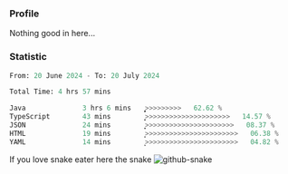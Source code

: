 ### Profile 

Nothing good in here...

### Statistic
<!--START_SECTION:waka-->

```python
From: 20 June 2024 - To: 20 July 2024

Total Time: 4 hrs 57 mins

Java              3 hrs 6 mins    ͎͎͎͎͎͎͎͎͎͎͎͎͎͎͎̝>>>>>>>>>   62.62 %
TypeScript        43 mins         ͎͎͎̝>>>>>>>>>>>>>>>>>>>>>   14.57 %
JSON              24 mins         ͎͎͙>>>>>>>>>>>>>>>>>>>>>>   08.37 %
HTML              19 mins         ͎̝>>>>>>>>>>>>>>>>>>>>>>>   06.38 %
YAML              14 mins         ͎͕>>>>>>>>>>>>>>>>>>>>>>>   04.82 %
```

<!--END_SECTION:waka-->

If you love snake eater here the snake 
<picture>
  <source media="(prefers-color-scheme: dark)" srcset="https://github.com/pradana4648/pradana4648/blob/c0566a83ca6ea5f2e46bab00e717c4c82b4b5c4c/github-contribution-grid-snake-dark.svg" />
  <source media="(prefers-color-scheme: light)" srcset="https://github.com/pradana4648/pradana4648/blob/c0566a83ca6ea5f2e46bab00e717c4c82b4b5c4c/github-contribution-grid-snake.svg" />
  <img alt="github-snake" src="https://github.com/pradana4648/pradana4648/blob/c0566a83ca6ea5f2e46bab00e717c4c82b4b5c4c/github-contribution-grid-snake.svg" />
</picture>
